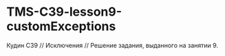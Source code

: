 # TMS-C39-lesson9-customExceptions
Кудин С39 // Исключения // Решение задания, выданного на занятии 9.
